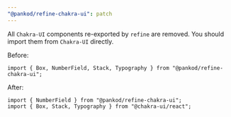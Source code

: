 ```yaml
---
"@pankod/refine-chakra-ui": patch
---
```


All `Chakra-UI` components re-exported by `refine` are removed. You should import them from `Chakra-UI` directly.

Before:

```tsx
import { Box, NumberField, Stack, Typography } from "@pankod/refine-chakra-ui";
```

After:

```tsx
import { NumberField } from "@pankod/refine-chakra-ui";
import { Box, Stack, Typography } from "@chakra-ui/react";
```
